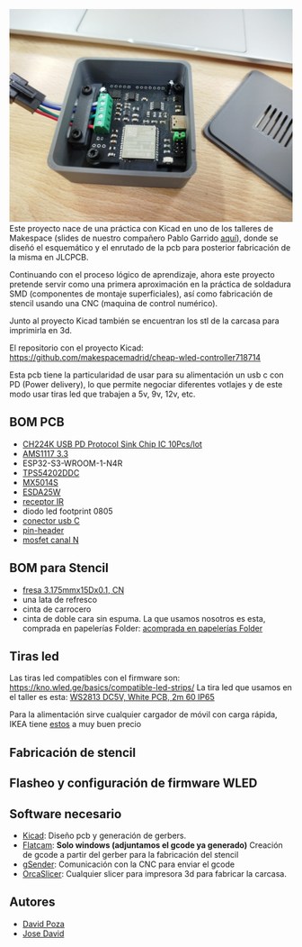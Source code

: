 ![resultado final](/images/final_result.jpg)
Este proyecto nace de una práctica con Kicad en uno de los talleres de Makespace (slides de nuestro compañero Pablo Garrido [aquí](https://docs.google.com/presentation/d/1glYFRo9XCKRI-qDjp1DA8M3mJohLk-lrxx0JoBPsboM/edit?usp=drive_link)),
donde se diseñó el esquemático y el enrutado de la pcb para posterior fabricación de la misma en JLCPCB.

Continuando con el proceso lógico de aprendizaje, 
ahora este proyecto pretende servir como una primera aproximación en la práctica de soldadura SMD (componentes de montaje superficiales), 
así como fabricación de stencil usando una CNC (maquina de control numérico).

Junto al proyecto Kicad también se encuentran los stl de la carcasa para imprimirla en 3d.

El repositorio con el proyecto Kicad: https://github.com/makespacemadrid/cheap-wled-controller718714

Esta pcb tiene la particularidad de usar para su alimentación un usb c con PD (Power delivery), lo que permite negociar diferentes votlajes y de este modo usar tiras led que trabajen a 5v, 9v, 12v, etc.

## BOM PCB
- [CH224K USB PD Protocol Sink Chip IC 10Pcs/lot](https://www.aliexpress.com/item/1005005284290184.html?spm=a2g0o.order_list.order_list_main.5.21ef194dDFnpwX)
- [AMS1117 3.3](https://www.aliexpress.com/item/1005005350284100.html?spm=a2g0o.order_list.order_list_main.544.21ef194dDFnpwX)
- ESP32-S3-WROOM-1-N4R
- [TPS54202DDC](https://lcsc.com/product-detail/DC-DC-Converters_TI-TPS54202DDCR_C191884.html?s_z=n_C191884)
- [MX5014S](https://lcsc.com/product-detail/Gate-Drivers_Wuxi-Maxinmicro-MX5014S_C5359091.html?s_z=n_C5359091)
- [ESDA25W](https://lcsc.com/product-detail/ESD-and-Surge-Protection-TVS-ESD_TECH-PUBLIC-ESDA25W_C3021136.html?s_z=n_C3021136)
- [receptor IR](https://lcsc.com/product-detail/Infrared-Receivers_VISHAY_TSOP38238_TSOP38238_C141632.html)
- diodo led footprint 0805
- [conector usb C](https://lcsc.com/product-detail/USB-Connectors_Korean-Hroparts-Elec-TYPE-C-31-M-12_C165948.html?s_z=n_C165948)
- [pin-header](https://lcsc.com/product-detail/Pin-Headers_Megastar-ZX-PZ2-0-2-5PZZ_C7501288.html?s_z=n_C7501288)
- [mosfet canal N](https://lcsc.com/product-detail/MOSFETs_YANGJIE-YJG100N04A_C919580.html?s_z=n_C919580)

## BOM para Stencil
- [fresa 3.175mmx15Dx0.1, CN](https://www.aliexpress.com/item/4000966103866.html?spm=a2g0o.order_list.order_list_main.509.21ef194dDFnpwX)
- una lata de refresco
- cinta de carrocero
- cinta de doble cara sin espuma. La que usamos nosotros es esta, comprada en papelerías Folder:
[acomprada en papelerías Folder](/images/cinta_doble_cara.png)

## Tiras led
Las tiras led compatibles con el firmware son: https://kno.wled.ge/basics/compatible-led-strips/
La tira led que usamos en el taller es esta: [WS2813 DC5V, White PCB, 2m 60 IP65](https://es.aliexpress.com/item/1005004289391906.html?spm=a2g0o.order_list.order_list_main.10.5d6c194dSriMHZ&gatewayAdapt=glo2esp)

Para la alimentación sirve cualquier cargador de móvil con carga rápida, IKEA tiene [estos](https://www.ikea.com/es/es/p/sjoss-cargador-usb-1-puerto-30-w-carga-rapida-50549412/) a muy buen precio

## Fabricación de stencil


## Flasheo y configuración de firmware WLED


## Software necesario
- [Kicad](https://www.kicad.org/): Diseño pcb y generación de gerbers.
- [Flatcam](http://flatcam.org/): **Solo windows (adjuntamos el gcode ya generado)** Creación de gcode a partir del gerber para la fabricación del stencil
- [gSender](https://sienci.com/gsender/?srsltid=AfmBOopYPgWM8177GG6Q0knLP97hrF1G2skJw3ewIg3omObme7XnkDx5): Comunicación con la CNC para enviar el gcode
- [OrcaSlicer](https://orca-slicer.com/): Cualquier slicer para impresora 3d para fabricar la carcasa.


## Autores
- [David Poza](http://github.com/davidpoza)
- [Jose David](http://github.com/jose8david)